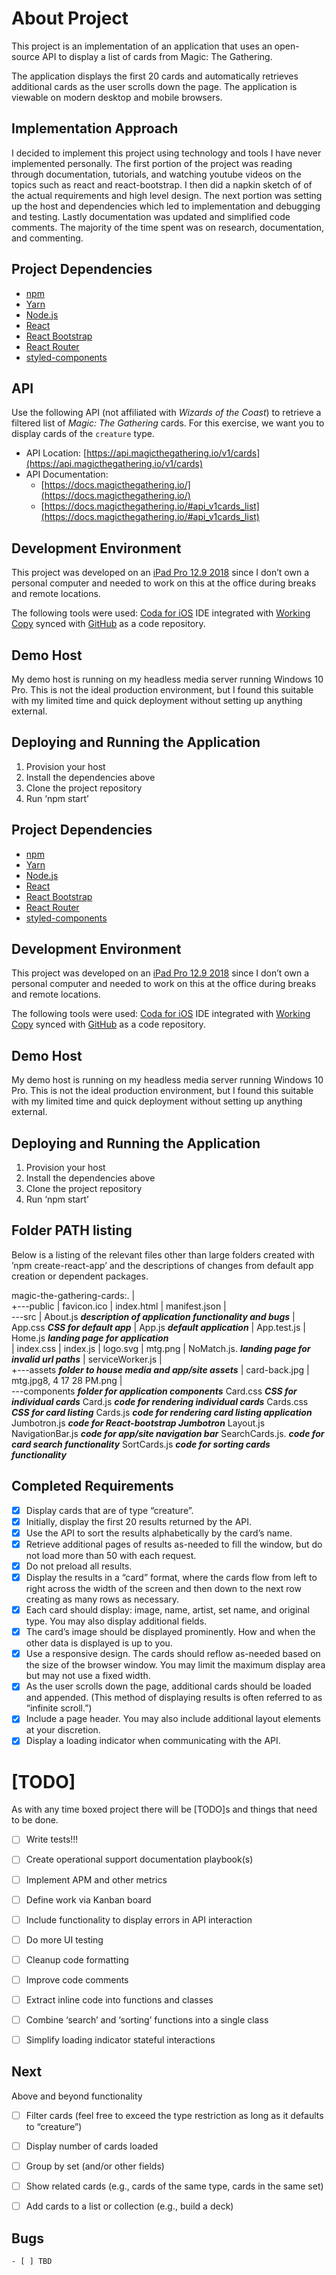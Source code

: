 # About Project
This project is an implementation of an application that uses an open-source API to display a list of cards from Magic: The Gathering. 

The application displays the first 20 cards and automatically retrieves additional cards as the user scrolls down the page. The application is viewable on modern desktop and mobile browsers.

## Implementation Approach
I decided to implement this project using technology and tools I have never implemented personally.  The first portion of the project was reading through documentation, tutorials, and watching youtube videos on the topics such as react and react-bootstrap.  I then did a napkin sketch of of the actual requirements and high level design.  The next portion was setting up the host and dependencies which led to implementation and debugging and testing.  Lastly documentation was updated and simplified code comments.  The majority of the time spent was on research, documentation, and commenting.


## Project Dependencies

 - [npm](https://www.npmjs.com/)
 - [Yarn](https://yarnpkg.com/en/)
 - [Node.js](https://nodejs.org/en/)
 - [React](https://reactjs.org/)
 - [React Bootstrap](https://react-bootstrap.github.io/)
 - [React Router](https://reacttraining.com/react-router/)
 - [styled-components](https://www.styled-components.com/)

##  API

Use the following API (not affiliated with _Wizards of the Coast_) to retrieve a filtered list of _Magic: The Gathering_ cards. For this exercise, we want you to display cards of the `creature` type.

-   API Location: [https://api.magicthegathering.io/v1/cards](https://api.magicthegathering.io/v1/cards)
-   API Documentation:
    -   [https://docs.magicthegathering.io/](https://docs.magicthegathering.io/)
    -   [https://docs.magicthegathering.io/#api_v1cards_list](https://docs.magicthegathering.io/#api_v1cards_list)

## Development Environment
This project was developed on an [iPad Pro 12.9 2018](https://www.apple.com/shop/buy-ipad/ipad-pro) since I don’t own a personal computer and needed to work on this at the office during breaks and remote locations.

The following tools were used: 
[Coda for iOS](https://panic.com/coda-ios/) IDE integrated with [Working Copy](https://workingcopy.app/#) synced with [GitHub](https://github.com/) as a code repository.

## Demo Host

My demo host is running on my headless media server running Windows 10 Pro.  This is not the ideal production environment, but I found this suitable with my limited time and quick deployment without setting up anything external.

## Deploying and Running the Application

 1. Provision your host
 2. Install the dependencies above
 3. Clone the project repository
 4. Run ‘npm start’

## Project Dependencies

 - [npm](https://www.npmjs.com/)
 - [Yarn](https://yarnpkg.com/en/)
 - [Node.js](https://nodejs.org/en/)
 - [React](https://reactjs.org/)
 - [React Bootstrap](https://react-bootstrap.github.io/)
 - [React Router](https://reacttraining.com/react-router/)
 - [styled-components](https://www.styled-components.com/)

## Development Environment
This project was developed on an [iPad Pro 12.9 2018](https://www.apple.com/shop/buy-ipad/ipad-pro) since I don’t own a personal computer and needed to work on this at the office during breaks and remote locations.

The following tools were used: 
[Coda for iOS](https://panic.com/coda-ios/) IDE integrated with [Working Copy](https://workingcopy.app/#) synced with [GitHub](https://github.com/) as a code repository.

## Demo Host

My demo host is running on my headless media server running Windows 10 Pro.  This is not the ideal production environment, but I found this suitable with my limited time and quick deployment without setting up anything external.

## Deploying and Running the Application

 1. Provision your host
 2. Install the dependencies above
 3. Clone the project repository
 4. Run ‘npm start’

## Folder PATH listing
Below is a listing of the relevant files other than large folders created with ’npm create-react-app’ and the descriptions of changes from default app creation or dependent packages.

magic-the-gathering-cards:.
|                   
+---public
|       favicon.ico
|       index.html
|       manifest.json
|       
\---src
    |   About.js  ***description of application functionality and bugs***
    |   App.css ***CSS for default app***
    |   App.js ***default application***
    |   App.test.js
    |   Home.js ***landing page for application***  
    |   index.css
    |   index.js
    |   logo.svg
    |   mtg.png
    |   NoMatch.js. ***landing page for invalid url paths***
    |   serviceWorker.js
    |   
    +---assets ***folder to house media and app/site assets***
    |       card-back.jpg
    |       mtg.jpg8, 4 17 28 PM.png
    |       
    \---components ***folder for application components***
            Card.css ***CSS for individual cards***
            Card.js ***code for rendering individual cards***
            Cards.css ***CSS for card listing***
            Cards.js ***code for rendering card listing application***
            Jumbotron.js ***code for React-bootstrap Jumbotron***
            Layout.js 
            NavigationBar.js ***code for app/site navigation bar***
            SearchCards.js. ***code for card search functionality***
            SortCards.js ***code for sorting cards functionality***

## Completed Requirements
- [x]  Display cards that are of type “creature”.
- [x]  Initially, display the first 20 results returned by the API.
- [x] Use the API to sort the results alphabetically by the card’s name.
- [x]   Retrieve additional pages of results as-needed to fill the window, but do not load more than 50 with each request.
- [x]  Do not preload all results.
-  [x] Display the results in a “card” format, where the cards flow from left to right across the width of the screen and then down to the next row creating as many rows as necessary.
-  [x] Each card should display: image, name, artist, set name, and original type. You may also display additional fields.
-  [x] The card’s image should be displayed prominently. How and when the other data is displayed is up to you.
-  [x] Use a responsive design. The cards should reflow as-needed based on the size of the browser window. You may limit the maximum display area but may not use a fixed width.
-  [x] As the user scrolls down the page, additional cards should be loaded and appended. (This method of displaying results is often referred to as “infinite scroll.”)
-  [x] Include a page header. You may also include additional layout elements at your discretion.
-  [x] Display a loading indicator when communicating with the API.

# [TODO]
As with any time boxed project there will be [TODO]s and things that need to be done.
- [ ] Write tests!!!
- [ ] Create operational support documentation playbook(s)
- [ ] Implement APM and other metrics
- [ ] Define work via Kanban board
- [ ] Include functionality to display errors in API interaction
- [ ] Do more UI testing
- [ ] Cleanup code formatting
- [ ] Improve code comments
- [ ] Extract inline code into functions and classes
- [ ] Combine ‘search’ and ‘sorting’ functions into a single class
- [ ] Simplify loading indicator stateful interactions


## Next
Above and beyond functionality 
-  [ ] Filter cards (feel free to exceed the type restriction as long as it defaults to “creature”)
- [ ]  Display number of cards loaded
-  [ ] Group by set (and/or other fields)
-  [ ] Show related cards (e.g., cards of the same type, cards in the same set)
-  [ ] Add cards to a list or collection (e.g., build a deck)


## Bugs
    - [ ] TBD